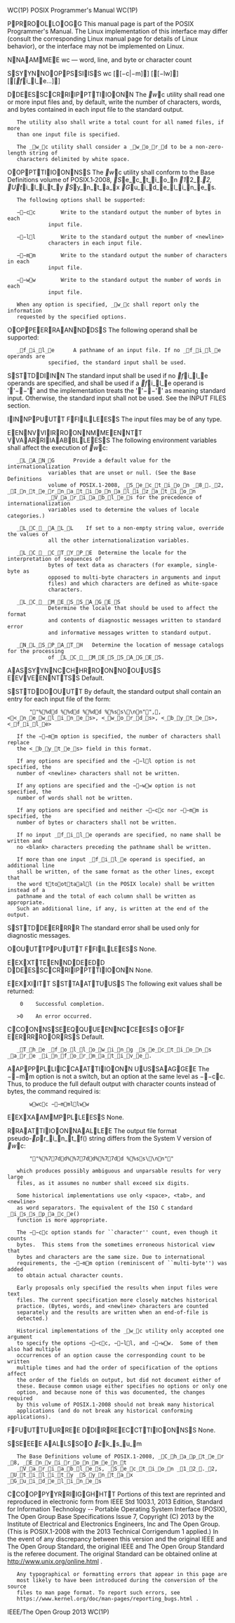 WC(1P)                     POSIX Programmer's Manual                    WC(1P)



PPRROOLLOOGG
       This manual page is part of the POSIX Programmer's Manual.  The Linux
       implementation of this interface may differ (consult the corresponding
       Linux manual page for details of Linux behavior), or the interface may
       not be implemented on Linux.


NNAAMMEE
       wc — word, line, and byte or character count

SSYYNNOOPPSSIISS
       wc [[−c|−m]] [[−lw]] [[_f_i_l_e...]]

DDEESSCCRRIIPPTTIIOONN
       The _w_c utility shall read one or more input files and, by default,
       write the number of <newline> characters, words, and bytes contained in
       each input file to the standard output.

       The utility also shall write a total count for all named files, if more
       than one input file is specified.

       The _w_c utility shall consider a _w_o_r_d to be a non-zero-length string of
       characters delimited by white space.

OOPPTTIIOONNSS
       The _w_c utility shall conform to the Base Definitions volume of
       POSIX.1‐2008, _S_e_c_t_i_o_n _1_2_._2, _U_t_i_l_i_t_y _S_y_n_t_a_x _G_u_i_d_e_l_i_n_e_s.

       The following options shall be supported:

       −−cc        Write to the standard output the number of bytes in each
                 input file.

       −−ll        Write to the standard output the number of <newline>
                 characters in each input file.

       −−mm        Write to the standard output the number of characters in each
                 input file.

       −−ww        Write to the standard output the number of words in each
                 input file.

       When any option is specified, _w_c shall report only the information
       requested by the specified options.

OOPPEERRAANNDDSS
       The following operand shall be supported:

       _f_i_l_e      A pathname of an input file. If no _f_i_l_e operands are
                 specified, the standard input shall be used.

SSTTDDIINN
       The standard input shall be used if no _f_i_l_e operands are specified, and
       shall be used if a _f_i_l_e operand is ''−−'' and the implementation treats
       the ''−−'' as meaning standard input.  Otherwise, the standard input shall
       not be used.  See the INPUT FILES section.

IINNPPUUTT FFIILLEESS
       The input files may be of any type.

EENNVVIIRROONNMMEENNTT VVAARRIIAABBLLEESS
       The following environment variables shall affect the execution of _w_c:

       _L_A_N_G      Provide a default value for the internationalization
                 variables that are unset or null. (See the Base Definitions
                 volume of POSIX.1‐2008, _S_e_c_t_i_o_n _8_._2, _I_n_t_e_r_n_a_t_i_o_n_a_l_i_z_a_t_i_o_n
                 _V_a_r_i_a_b_l_e_s for the precedence of internationalization
                 variables used to determine the values of locale categories.)

       _L_C___A_L_L    If set to a non-empty string value, override the values of
                 all the other internationalization variables.

       _L_C___C_T_Y_P_E  Determine the locale for the interpretation of sequences of
                 bytes of text data as characters (for example, single-byte as
                 opposed to multi-byte characters in arguments and input
                 files) and which characters are defined as white-space
                 characters.

       _L_C___M_E_S_S_A_G_E_S
                 Determine the locale that should be used to affect the format
                 and contents of diagnostic messages written to standard error
                 and informative messages written to standard output.

       _N_L_S_P_A_T_H   Determine the location of message catalogs for the processing
                 of _L_C___M_E_S_S_A_G_E_S.

AASSYYNNCCHHRROONNOOUUSS EEVVEENNTTSS
       Default.

SSTTDDOOUUTT
       By default, the standard output shall contain an entry for each input
       file of the form:


           ""%%dd %%dd %%dd %%ss\\nn"",, <<_n_e_w_l_i_n_e_s>, <_w_o_r_d_s>, <_b_y_t_e_s>, <_f_i_l_e>

       If the −−mm option is specified, the number of characters shall replace
       the <_b_y_t_e_s> field in this format.

       If any options are specified and the −−ll option is not specified, the
       number of <newline> characters shall not be written.

       If any options are specified and the −−ww option is not specified, the
       number of words shall not be written.

       If any options are specified and neither −−cc nor −−mm is specified, the
       number of bytes or characters shall not be written.

       If no input _f_i_l_e operands are specified, no name shall be written and
       no <blank> characters preceding the pathname shall be written.

       If more than one input _f_i_l_e operand is specified, an additional line
       shall be written, of the same format as the other lines, except that
       the word ttoottaall (in the POSIX locale) shall be written instead of a
       pathname and the total of each column shall be written as appropriate.
       Such an additional line, if any, is written at the end of the output.

SSTTDDEERRRR
       The standard error shall be used only for diagnostic messages.

OOUUTTPPUUTT FFIILLEESS
       None.

EEXXTTEENNDDEEDD DDEESSCCRRIIPPTTIIOONN
       None.

EEXXIITT SSTTAATTUUSS
       The following exit values shall be returned:

        0    Successful completion.

       >0    An error occurred.

CCOONNSSEEQQUUEENNCCEESS OOFF EERRRROORRSS
       Default.

       _T_h_e _f_o_l_l_o_w_i_n_g _s_e_c_t_i_o_n_s _a_r_e _i_n_f_o_r_m_a_t_i_v_e_.

AAPPPPLLIICCAATTIIOONN UUSSAAGGEE
       The −−mm option is not a switch, but an option at the same level as −−cc.
       Thus, to produce the full default output with character counts instead
       of bytes, the command required is:


           wwcc −−mmllww

EEXXAAMMPPLLEESS
       None.

RRAATTIIOONNAALLEE
       The output file format pseudo-_p_r_i_n_t_f() string differs from the System V
       version of _w_c:


           ""%%77dd%%77dd%%77dd %%ss\\nn""

       which produces possibly ambiguous and unparsable results for very large
       files, as it assumes no number shall exceed six digits.

       Some historical implementations use only <space>, <tab>, and <newline>
       as word separators. The equivalent of the ISO C standard _i_s_s_p_a_c_e()
       function is more appropriate.

       The −−cc option stands for ``character'' count, even though it counts
       bytes.  This stems from the sometimes erroneous historical view that
       bytes and characters are the same size. Due to international
       requirements, the −−mm option (reminiscent of ``multi-byte'') was added
       to obtain actual character counts.

       Early proposals only specified the results when input files were text
       files. The current specification more closely matches historical
       practice. (Bytes, words, and <newline> characters are counted
       separately and the results are written when an end-of-file is
       detected.)

       Historical implementations of the _w_c utility only accepted one argument
       to specify the options −−cc, −−ll, and −−ww.  Some of them also had multiple
       occurrences of an option cause the corresponding count to be written
       multiple times and had the order of specification of the options affect
       the order of the fields on output, but did not document either of
       these. Because common usage either specifies no options or only one
       option, and because none of this was documented, the changes required
       by this volume of POSIX.1‐2008 should not break many historical
       applications (and do not break any historical conforming applications).

FFUUTTUURREE DDIIRREECCTTIIOONNSS
       None.

SSEEEE AALLSSOO
       _c_k_s_u_m

       The Base Definitions volume of POSIX.1‐2008, _C_h_a_p_t_e_r _8, _E_n_v_i_r_o_n_m_e_n_t
       _V_a_r_i_a_b_l_e_s, _S_e_c_t_i_o_n _1_2_._2, _U_t_i_l_i_t_y _S_y_n_t_a_x _G_u_i_d_e_l_i_n_e_s

CCOOPPYYRRIIGGHHTT
       Portions of this text are reprinted and reproduced in electronic form
       from IEEE Std 1003.1, 2013 Edition, Standard for Information Technology
       -- Portable Operating System Interface (POSIX), The Open Group Base
       Specifications Issue 7, Copyright (C) 2013 by the Institute of
       Electrical and Electronics Engineers, Inc and The Open Group.  (This is
       POSIX.1-2008 with the 2013 Technical Corrigendum 1 applied.) In the
       event of any discrepancy between this version and the original IEEE and
       The Open Group Standard, the original IEEE and The Open Group Standard
       is the referee document. The original Standard can be obtained online
       at http://www.unix.org/online.html .

       Any typographical or formatting errors that appear in this page are
       most likely to have been introduced during the conversion of the source
       files to man page format. To report such errors, see
       https://www.kernel.org/doc/man-pages/reporting_bugs.html .



IEEE/The Open Group                  2013                               WC(1P)
